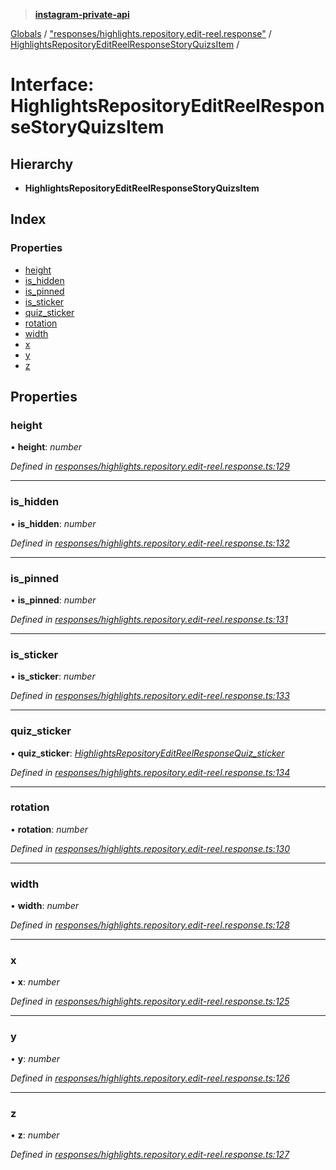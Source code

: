 > **[instagram-private-api](../README.md)**

[Globals](../README.md) / ["responses/highlights.repository.edit-reel.response"](../modules/_responses_highlights_repository_edit_reel_response_.md) / [HighlightsRepositoryEditReelResponseStoryQuizsItem](_responses_highlights_repository_edit_reel_response_.highlightsrepositoryeditreelresponsestoryquizsitem.md) /

# Interface: HighlightsRepositoryEditReelResponseStoryQuizsItem

## Hierarchy

* **HighlightsRepositoryEditReelResponseStoryQuizsItem**

## Index

### Properties

* [height](_responses_highlights_repository_edit_reel_response_.highlightsrepositoryeditreelresponsestoryquizsitem.md#height)
* [is_hidden](_responses_highlights_repository_edit_reel_response_.highlightsrepositoryeditreelresponsestoryquizsitem.md#is_hidden)
* [is_pinned](_responses_highlights_repository_edit_reel_response_.highlightsrepositoryeditreelresponsestoryquizsitem.md#is_pinned)
* [is_sticker](_responses_highlights_repository_edit_reel_response_.highlightsrepositoryeditreelresponsestoryquizsitem.md#is_sticker)
* [quiz_sticker](_responses_highlights_repository_edit_reel_response_.highlightsrepositoryeditreelresponsestoryquizsitem.md#quiz_sticker)
* [rotation](_responses_highlights_repository_edit_reel_response_.highlightsrepositoryeditreelresponsestoryquizsitem.md#rotation)
* [width](_responses_highlights_repository_edit_reel_response_.highlightsrepositoryeditreelresponsestoryquizsitem.md#width)
* [x](_responses_highlights_repository_edit_reel_response_.highlightsrepositoryeditreelresponsestoryquizsitem.md#x)
* [y](_responses_highlights_repository_edit_reel_response_.highlightsrepositoryeditreelresponsestoryquizsitem.md#y)
* [z](_responses_highlights_repository_edit_reel_response_.highlightsrepositoryeditreelresponsestoryquizsitem.md#z)

## Properties

###  height

• **height**: *number*

*Defined in [responses/highlights.repository.edit-reel.response.ts:129](https://github.com/dilame/instagram-private-api/blob/173bc62/src/responses/highlights.repository.edit-reel.response.ts#L129)*

___

###  is_hidden

• **is_hidden**: *number*

*Defined in [responses/highlights.repository.edit-reel.response.ts:132](https://github.com/dilame/instagram-private-api/blob/173bc62/src/responses/highlights.repository.edit-reel.response.ts#L132)*

___

###  is_pinned

• **is_pinned**: *number*

*Defined in [responses/highlights.repository.edit-reel.response.ts:131](https://github.com/dilame/instagram-private-api/blob/173bc62/src/responses/highlights.repository.edit-reel.response.ts#L131)*

___

###  is_sticker

• **is_sticker**: *number*

*Defined in [responses/highlights.repository.edit-reel.response.ts:133](https://github.com/dilame/instagram-private-api/blob/173bc62/src/responses/highlights.repository.edit-reel.response.ts#L133)*

___

###  quiz_sticker

• **quiz_sticker**: *[HighlightsRepositoryEditReelResponseQuiz_sticker](_responses_highlights_repository_edit_reel_response_.highlightsrepositoryeditreelresponsequiz_sticker.md)*

*Defined in [responses/highlights.repository.edit-reel.response.ts:134](https://github.com/dilame/instagram-private-api/blob/173bc62/src/responses/highlights.repository.edit-reel.response.ts#L134)*

___

###  rotation

• **rotation**: *number*

*Defined in [responses/highlights.repository.edit-reel.response.ts:130](https://github.com/dilame/instagram-private-api/blob/173bc62/src/responses/highlights.repository.edit-reel.response.ts#L130)*

___

###  width

• **width**: *number*

*Defined in [responses/highlights.repository.edit-reel.response.ts:128](https://github.com/dilame/instagram-private-api/blob/173bc62/src/responses/highlights.repository.edit-reel.response.ts#L128)*

___

###  x

• **x**: *number*

*Defined in [responses/highlights.repository.edit-reel.response.ts:125](https://github.com/dilame/instagram-private-api/blob/173bc62/src/responses/highlights.repository.edit-reel.response.ts#L125)*

___

###  y

• **y**: *number*

*Defined in [responses/highlights.repository.edit-reel.response.ts:126](https://github.com/dilame/instagram-private-api/blob/173bc62/src/responses/highlights.repository.edit-reel.response.ts#L126)*

___

###  z

• **z**: *number*

*Defined in [responses/highlights.repository.edit-reel.response.ts:127](https://github.com/dilame/instagram-private-api/blob/173bc62/src/responses/highlights.repository.edit-reel.response.ts#L127)*